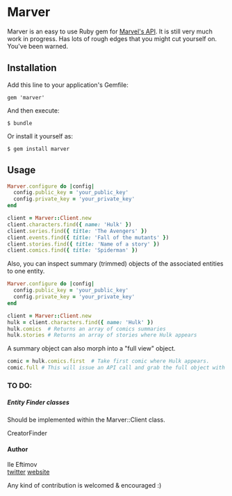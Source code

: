 Marver
======

Marver is an easy to use Ruby gem for [Marvel's API](http://developer.marvel.com/).
It is still very much work in progress. Has lots of rough edges that you might cut yourself on. You've been warned.

## Installation

Add this line to your application's Gemfile:

    gem 'marver'

And then execute:

    $ bundle

Or install it yourself as:

    $ gem install marver

## Usage

```ruby
Marver.configure do |config|
  config.public_key = 'your_public_key'
  config.private_key = 'your_private_key'
end

client = Marver::Client.new
client.characters.find({ name: 'Hulk' })
client.series.find({ title: 'The Avengers' })
client.events.find({ title: 'Fall of the mutants' })
client.stories.find({ title: 'Name of a story' }) 
client.comics.find({ title: 'Spiderman' }) 
```

Also, you can inspect summary (trimmed) objects of the associated entities to one entity.

```ruby
Marver.configure do |config|
  config.public_key = 'your_public_key'
  config.private_key = 'your_private_key'
end

client = Marver::Client.new
hulk = client.characters.find({ name: 'Hulk' })
hulk.comics  # Returns an array of comics summaries
hulk.stories # Returns an array of stories where Hulk appears
```

A summary object can also morph into a "full view" object.

```ruby
comic = hulk.comics.first  # Take first comic where Hulk appears.
comic.full # This will issue an API call and grab the full object with all data for that comic.
```

### TO DO:

##### Entity Finder classes
Should be implemented within the Marver::Client class.

CreatorFinder

#### Author
Ile Eftimov <br/>
[twitter](http://twitter.com/fteem)  [website](http://eftimov.net)

Any kind of contribution is welcomed & encouraged :)